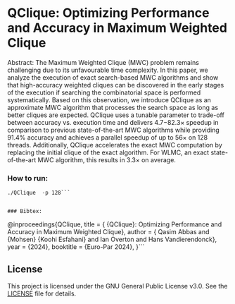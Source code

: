 # QClique: Optimizing Performance and Accuracy in Maximum Weighted Clique
 
Abstract: 
The Maximum Weighted Clique (MWC) problem remains challenging due to its unfavourable time complexity. In this paper, we analyze the execution of exact search-based MWC algorithms and show that high-accuracy weighted cliques can be discovered in the early stages of the execution if searching the combinatorial space is performed systematically. Based on this observation, we introduce QClique as an approximate MWC algorithm that processes the search space as long as better cliques are expected. QClique uses a tunable parameter to trade-off between accuracy vs. execution time and delivers 4.7−82.3× speedup in comparison to previous state-of-the-art MWC algorithms while providing 91.4% accuracy and achieves a parallel speedup of up to 56× on 128 threads. Additionally, QClique accelerates the exact MWC computation by replacing the initial clique of the exact algorithm. For WLMC, an exact state-of-the-art MWC algorithm, this results in 3.3× on average.
 
 
### How to run:
``` g++ -std=c++11 QClique.cpp -fopenmp -o QClique
./QClique  -p 128```
 
 
### Bibtex:
```
@inproceedings{QClique,
  title = { {QClique}: Optimizing Performance and Accuracy in Maximum Weighted Clique}, 
  author = { Qasim Abbas and {Mohsen} {Koohi Esfahani}  and Ian Overton and Hans Vandierendonck},
  year = {2024},
  booktitle = {Euro-Par 2024},
}```

## License

This project is licensed under the GNU General Public License v3.0. See the [LICENSE](LICENSE) file for details.